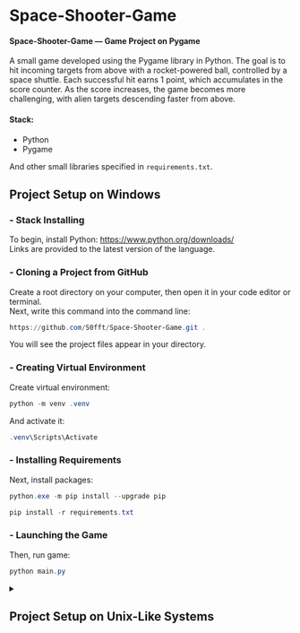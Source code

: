 # Space-Shooter-Game
#### Space-Shooter-Game — Game Project on Pygame
A small game developed using the Pygame library in Python. The goal is to hit incoming targets from above with a rocket-powered ball, controlled by a space shuttle. Each successful hit earns 1 point, which accumulates in the score counter. As the score increases, the game becomes more challenging, with alien targets descending faster from above.

#### Stack:
- Python
- Pygame

And other small libraries specified in `requirements.txt`.

## Project Setup on Windows

### - Stack Installing
To begin, install Python: https://www.python.org/downloads/
<br>
Links are provided to the latest version of the language.

### - Cloning a Project from GitHub
Create a root directory on your computer, then open it in your code editor or terminal.
<br>
Next, write this command into the command line:
```powershell
https://github.com/S0fft/Space-Shooter-Game.git .
```
You will see the project files appear in your directory.

### - Creating Virtual Environment
Create virtual environment:
```powershell
python -m venv .venv
```

And activate it:

```powershell
.venv\Scripts\Activate
```

### - Installing Requirements
Next, install packages:

```powershell
python.exe -m pip install --upgrade pip
```
```powershell
pip install -r requirements.txt
```

### - Launching the Game
Then, run game:
```powershell
python main.py
```

<details>
<summary><h2> Project Setup on Unix-Like Systems </h2></summary>
These commands do the same thing as described above but only on Unix systems: 
<br>

### - Stack Installing
Install Python: https://www.python.org/downloads/
<br>
Link are provided to the latest version of the language.

### - Cloning a Project from GitHub
Create a root directory on your computer, then open it in your code editor or terminal.
<br>
Next, write this command into the command line:
```powershell
https://github.com/S0fft/Space-Shooter-Game.git .
```
You will see the project files appear in your directory.

### - Creating Virtual Environment
```bash
python3 -m venv ../venv
```

```bash
source ../venv/bin/activate
```

### - Installing Requirements
```bash
python3 -m pip install --upgrade pip
```
```bash
pip install -r requirements.txt
```

### - Launching the Game
```bash
python3 main.py
```
</details>
